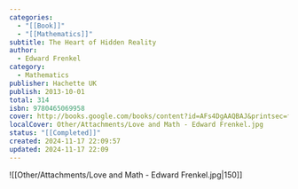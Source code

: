 ```yaml
---
categories:
  - "[[Book]]"
  - "[[Mathematics]]"
subtitle: The Heart of Hidden Reality
author:
  - Edward Frenkel
category:
  - Mathematics
publisher: Hachette UK
publish: 2013-10-01
total: 314
isbn: 9780465069958
cover: http://books.google.com/books/content?id=AFs4DgAAQBAJ&printsec=frontcover&img=1&zoom=1&edge=curl&source=gbs_api
localCover: Other/Attachments/Love and Math - Edward Frenkel.jpg
status: "[[Completed]]"
created: 2024-11-17 22:09:57
updated: 2024-11-17 22:09
---
```


![[Other/Attachments/Love and Math - Edward Frenkel.jpg|150]]